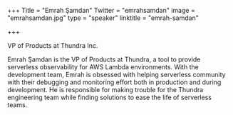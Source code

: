 +++
Title = "Emrah Şamdan"
Twitter = "emrahsamdan"
image = "emrahsamdan.jpg"
type = "speaker"
linktitle = "emrah-samdan"

+++

VP of Products at Thundra Inc.

Emrah Şamdan is the VP of Products at Thundra, a tool to provide serverless observability for AWS Lambda environments. With the development team, Emrah is obsessed with helping serverless community with their debugging and monitoring effort both in production and during development. He is responsible for making trouble for the Thundra engineering team while finding solutions to ease the life of serverless teams.